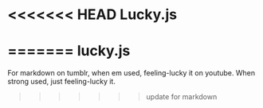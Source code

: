 <<<<<<< HEAD
Lucky.js
=========
=======
lucky.js
=========

For markdown on tumblr, when em used, feeling-lucky it on youtube.
When strong used, just feeling-lucky it.
>>>>>>> update for markdown
